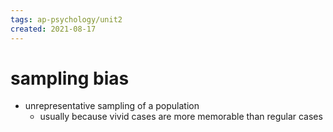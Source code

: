 ```yaml
---
tags: ap-psychology/unit2 
created: 2021-08-17
---
```


# sampling bias

- unrepresentative sampling of a population
	- usually because vivid cases are more memorable than regular cases 
